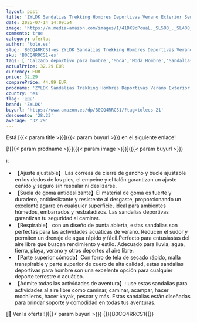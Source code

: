 ```yaml
---
layout: post
title: 'ZYLDK Sandalias Trekking Hombres Deportivas Verano Exterior Senderismo Zapatos con Punta Abierta Cuero Sandalias de Playa'
date: 2025-07-14 14:09:54
image: 'https://m.media-amazon.com/images/I/41DX9cPouaL._SL500_._SL400_.jpg'
comments: true
category: ofertas
author: 'tole.es'
slug: 'B0CQ4RRCS1-es ZYLDK Sandalias Trekking Hombres Deportivas Verano...'
sku: 'B0CQ4RRCS1-es'
tags: [ 'Calzado deportivo para hombre','Moda','Moda Hombre','Sandalias deportivas para hombre','Zapatillas deportivas y de moda para hombre','Zapatos para hombre','zapatos','zyldk','🇪🇸', ]
actualPrice: 32.29 EUR
currency: EUR
price: 32.29
comparePrice: 44.99 EUR
prodname: 'ZYLDK Sandalias Trekking Hombres Deportivas Verano Exterior Senderismo Zapatos con Punta Abierta Cuero Sandalias de Playa'
country: 'es'
flag: '🇪🇸'
brand: 'ZYLDK'
buyurl: 'https://www.amazon.es/dp/B0CQ4RRCS1/?tag=tolees-21'
descuento: '28.23'
average: '32.29'
---
```


Está [{{< param title >}}]({{< param buyurl >}}) en el siguiente enlace!

[![{{< param prodname >}}]({{< param image >}})]({{< param buyurl >}})

ℹ️:

- 【Ajuste ajustable】 Las correas de cierre de gancho y bucle ajustable en los dedos de los pies, el empeine y el talón garantizan un ajuste ceñido y seguro sin resbalar ni deslizarse.
- 【Suela de goma antideslizante】El material de goma es fuerte y duradero, antideslizante y resistente al desgaste, proporcionando un excelente agarre en cualquier superficie, ideal para ambientes húmedos, embarrados y resbaladizos. Las sandalias deportivas garantizan tu seguridad al caminar.
- 【Respirable】 con un diseño de punta abierta, estas sandalias son perfectas para las actividades acuáticas de verano. Reducen el sudor y permiten un drenaje de agua rápido y fácil.Perfecto para entusiastas del aire libre que buscan rendimiento y estilo. Adecuado para lluvia, agua, tierra, playa, verano y otros deportes al aire libre.
- 【Parte superior cómoda】Con forro de tela de secado rápido, malla transpirable y parte superior de cuero de alta calidad, estas sandalias deportivas para hombre son una excelente opción para cualquier deporte terrestre o acuático.
- 【Admite todas las actividades de aventura】: use estas sandalias para actividades al aire libre como caminar, caminar, acampar, hacer mochileros, hacer kayak, pescar y más. Estas sandalias están diseñadas para brindar soporte y comodidad en todas tus aventuras.

[🛒 Ver la oferta!!]({{< param buyurl >}})
{{<world>}}B0CQ4RRCS1{{</world>}}
